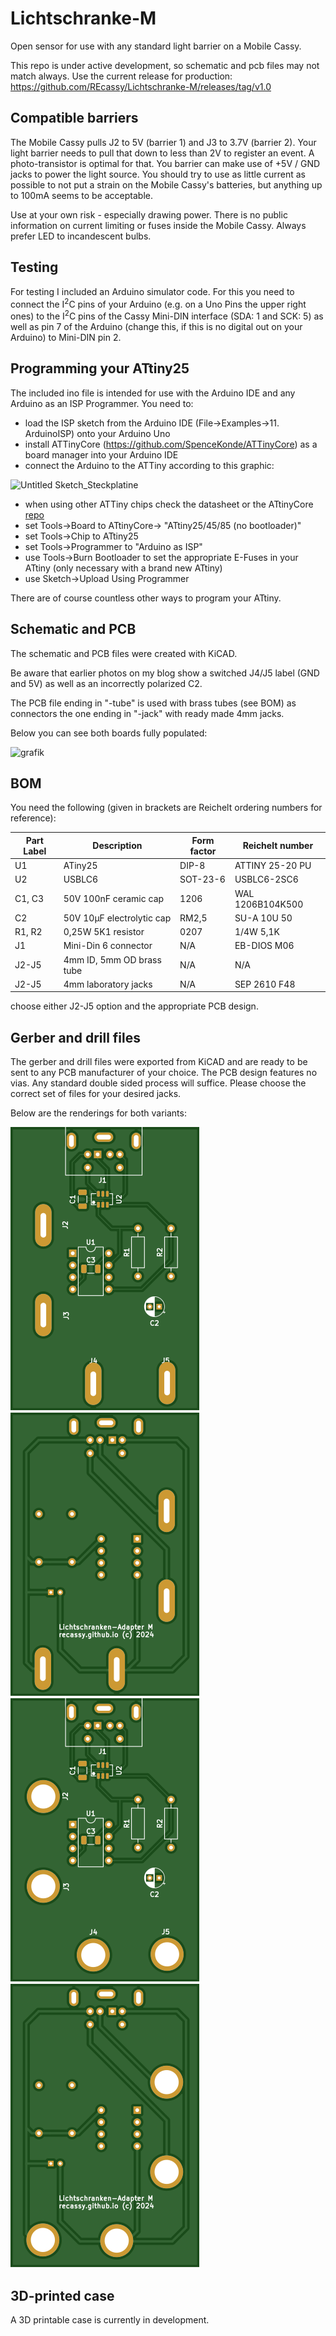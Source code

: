 # Lichtschranke-M
Open sensor for use with any standard light barrier on a Mobile Cassy.

This repo is under active development, so schematic and pcb files may not match always. Use the current release for production: https://github.com/REcassy/Lichtschranke-M/releases/tag/v1.0

## Compatible barriers
The Mobile Cassy pulls J2 to 5V (barrier 1) and J3 to 3.7V (barrier 2). Your light barrier needs to pull that down to less than 2V to register an event. A photo-transistor is optimal for that. You barrier can make use of +5V / GND jacks to power the light source. You should try to use as little current as possible to not put a strain on the Mobile Cassy's batteries, but anything up to 100mA seems to be acceptable.

Use at your own risk - especially drawing power. There is no public information on current limiting or fuses inside the Mobile Cassy. Always prefer LED to incandescent bulbs.

## Testing
For testing I included an Arduino simulator code. For this you need to connect the I<sup>2</sup>C pins of your Arduino (e.g. on a Uno Pins the upper right ones) to the I<sup>2</sup>C pins of the Cassy Mini-DIN interface (SDA: 1 and SCK: 5) as well as pin 7 of the Arduino (change this, if this is no digital out on your Arduino) to Mini-DIN pin 2.

## Programming your ATtiny25
The included ino file is intended for use with the Arduino IDE and any Arduino as an ISP Programmer. You need to:
* load the ISP sketch from the Arduino IDE (File->Examples->11. ArduinoISP) onto your Arduino Uno
* install ATTinyCore (https://github.com/SpenceKonde/ATTinyCore) as a board manager into your Arduino IDE 
* connect the Arduino to the ATTiny according to this graphic:

![Untitled Sketch_Steckplatine](https://github.com/user-attachments/assets/d0ae1926-4e57-458a-b34f-290312cf2cf5)

* when using other ATTiny chips check the datasheet or the ATtinyCore [repo][attiny-boards]
* set Tools->Board to ATtinyCore-> "ATtiny25/45/85 (no bootloader)"
* set Tools->Chip to ATtiny25
* set Tools->Programmer to "Arduino as ISP"
* use Tools->Burn Bootloader to set the appropriate E-Fuses in your ATtiny (only necessary with a brand new ATtiny)
* use Sketch->Upload Using Programmer

There are of course countless other ways to program your ATtiny.

## Schematic and PCB
The schematic and PCB files were created with KiCAD.

Be aware that earlier photos on my blog show a switched J4/J5 label (GND and 5V) as well as an incorrectly polarized C2.

The PCB file ending in "-tube" is used with brass tubes (see BOM) as connectors the one ending in "-jack" with ready made 4mm jacks.

Below you can see both boards fully populated:

![grafik](https://github.com/user-attachments/assets/75bc6a3c-8947-44a0-88a2-3af4b0098218)


## BOM
You need the following (given in brackets are Reichelt ordering numbers for reference):


| Part Label  | Description | Form factor | Reichelt number |
| ------------- | ------------- | ------------- | ------------- |
| U1  |  ATiny25 | DIP-8 | ATTINY 25-20 PU |
| U2 | USBLC6 | SOT-23-6 |  USBLC6-2SC6 |
| C1, C3 | 50V 100nF ceramic cap | 1206 |  WAL 1206B104K500 |
| C2 | 50V 10µF electrolytic cap | RM2,5 |  SU-A 10U 50|
| R1, R2 | 0,25W 5K1 resistor | 0207 |  1/4W 5,1K |
| J1 | Mini-Din 6 connector | N/A | EB-DIOS M06 |
| J2-J5 | 4mm ID, 5mm OD brass tube | N/A | N/A |
| J2-J5 | 4mm laboratory jacks | N/A | SEP 2610 F48  |

choose either J2-J5 option and the appropriate PCB design.

## Gerber and drill files
The gerber and drill files were exported from KiCAD and are ready to be sent to any PCB manufacturer of your choice. The PCB design features no vias. Any standard double sided process will suffice.
Please choose the correct set of files for your desired jacks.

Below are the renderings for both variants:

![](https://github.com/REcassy/Lichtschranke-M/blob/main/Renderings/Jack-top.svg?raw=true)  ![](https://github.com/REcassy/Lichtschranke-M/blob/main/Renderings/Jack-bottom.svg?raw=true) ![](https://github.com/REcassy/Lichtschranke-M/blob/main/Renderings/Tube-top.svg?raw=true)  ![](https://github.com/REcassy/Lichtschranke-M/blob/main/Renderings/Tube-bottom.svg?raw=true)

## 3D-printed case
A 3D printable case is currently in development.


[attiny-boards]: https://github.com/SpenceKonde/ATTinyCore/blob/v2.0.0-devThis-is-the-head-submit-PRs-against-this/avr/extras/ATtiny_x5.md
